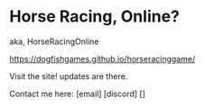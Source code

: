 # Horse Racing, Online?
aka, HorseRacingOnline

https://dogfishgames.github.io/horseracinggame/

Visit the site! updates are there. 

Contact me here:
[email]
[discord]
[]
